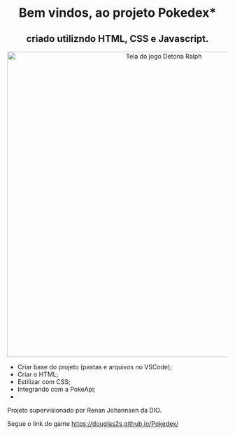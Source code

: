 <h1 align="center" >Bem vindos, ao projeto Pokedex*</h1>

<h2 align="center" >criado utilizndo HTML, CSS e Javascript. </h2>

<p align="center">
  <img src="https://github.com/user-attachments/assets/b0027fec-c8c8-4eca-b8ec-2aec8b8e1b1c" alt="Tela do jogo Detona Ralph " width=700px>
</p>

- Criar base do projeto (pastas e arquivos no VSCode);
- Criar o HTML;
- Estilizar com CSS;
- Integrando com a PokeApi;
- 

  Projeto supervisionado por Renan Johannsen da DIO.

Segue o link do game
https://douglas2s.github.io/Pokedex/
